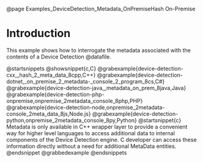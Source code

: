 @page Examples_DeviceDetection_Metadata_OnPremiseHash On-Premise

# Introduction

This example shows how to interrogate the metadata associated with the contents of a Device Detection @datafile.

@startsnippets
@showsnippet{c,C}
@grabexample{device-detection-cxx,_hash_2_meta_data_8cpp,C++}
@grabexample{device-detection-dotnet,_on_premise_2_metadata-_console_2_program_8cs,C#}
@grabexample{device-detection-java,_metadata_on_prem_8java,Java}
@grabexample{device-detection-php-onpremise,onpremise_2metadata_console_8php,PHP}
@grabexample{device-detection-node,onpremise_2metadata-console_2meta_data_8js,Node.js}
@grabexample{device-detection-python,onpremise_2metadata_console_8py,Python}
@startsnippet{c}
Metadata is only available in C++ wrapper layer to provide a convenient way for higher level languages to access additional data to internal components of the Device Detection engine. C developer can access these information directly without a need for additional MetaData entities.
@endsnippet
@grabbedexample
@endsnippets
